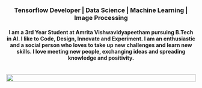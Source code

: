 <h3 align="center">Tensorflow Developer | Data Science | Machine Learning | Image Processing</h3>

<h4 align="center">I am a 3rd Year Student at Amrita Vishwavidyapeetham  pursuing B.Tech in AI. I like to Code, Design, Innovate and Experiment. I am an enthusiastic and a social person who loves to take up new challenges and learn new skills. I love meeting new people, exchanging ideas and spreading knowledge and positivity.</h4>
<br>
<img src="https://i.imgur.com/dBaSKWF.gif" height="20" width="100%">



